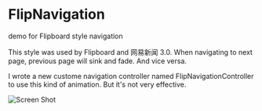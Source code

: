 FlipNavigation
==============

demo for Flipboard style navigation

This style was used by Flipboard and 网易新闻 3.0. When navigating to next page, previous page will sink and fade. And vice versa.

I wrote a new custome navigation controller named FlipNavigationController to use this kind of animation. But it's not very effective.

![Screen Shot](https://raw.github.com/phaibin/FlipNavigation/master/screen_shot.png)
